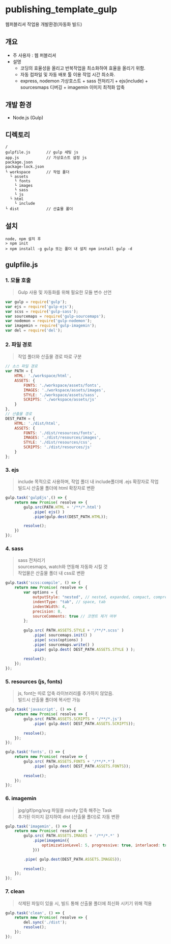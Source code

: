 # publishing_template_gulp
웹퍼블리셔 작업용 개발환경(자동화 빌드)

## 개요  
- 주 사용자 : 웹 퍼블리셔
- 설명  
  - 코딩의 효율성을 올리고 반복작업을 최소화하여 효율을 올리기 위함.
  - 자동 컴파일 및 자동 배포 툴 이용 작업 시간 최소화.
  - express, nodemon 가상호스트 + sass 전처리기 + ejs(include) + sourcesmaps 디버깅 + imagemin 이미지 최적화 압축 

## 개발 환경
- Node.js (Gulp)

## 디렉토리  
```
/
gulpfile.js       // gulp 세팅 js
app.js            // 가상호스트 설정 js
package.json
package-lock.json
└ workspace       // 작업 폴더
  └ assets
    └ fonts
    └ images
    └ sass
    └ js
  └ html
    └ include
└ dist            // 산출물 폴더
```

## 설치
```
node, npm 설치 후
> npm init
> npm install -g gulp 또는 폴더 내 설치 npm install gulp -d
```

## gulpfile.js

### 1. 모듈 호출
> Gulp 사용 및 자동화를 위해 필요한 모듈 변수 선언

```javascript
var gulp = require('gulp');
var ejs = require('gulp-ejs');
var scss = require('gulp-sass');
var sourcemaps = require('gulp-sourcemaps');
var nodemon = require('gulp-nodemon');
var imagemin = require('gulp-imagemin');
var del = require('del');
```

### 2. 파일 경로
> 작업 폴더와 산출물 경로 따로 구분

```javascript
// 소스 파일 경로
var PATH = { 
    HTML: './workspace/html',
	ASSETS: { 
		FONTS: './workspace/assets/fonts',
		IMAGES: './workspace/assets/images',
		STYLE: './workspace/assets/sass',
		SCRIPTS: './workspace/assets/js'
	} 
}, 
// 산출물 경로 
DEST_PATH = { 
    HTML: './dist/html',
	ASSETS: {
		FONTS: './dist/resources/fonts',
		IMAGES: './dist/resources/images',
		STYLE: './dist/resources/css',
		SCRIPTS: './dist/resources/js'
	} 
}; 
```

### 3. ejs
> include 목적으로 사용하며, 작업 폴더 내 include폴더에 .ejs 확장자로 작업  
> 빌드시 산출물 폴더에 html 확장자로 변환

```javascript
gulp.task('gulpEjs',() => {
	return new Promise( resolve => {
		gulp.src(PATH.HTML + '/**/*.html')
			.pipe( ejs() )
			.pipe(gulp.dest(DEST_PATH.HTML));

		resolve();
	})
});
```

### 4. sass
> sass 전처리기  
> sourcesmaps, watch와 연동해 자동화 시킬 것  
> 작업물은 산출물 폴더 내 css로 변환

```javascript
gulp.task('scss:compile', () => { 
	return new Promise( resolve => { 
		var options = { 
			outputStyle: "nested", // nested, expanded, compact, compressed 
			indentType: "tab", // space, tab 
			indentWidth: 4,  
			precision: 8, 
			sourceComments: true // 코멘트 제거 여부 
		}; 
		
		gulp.src( PATH.ASSETS.STYLE + '/**/*.scss' )
			.pipe( sourcemaps.init() )
			.pipe( scss(options) )
			.pipe( sourcemaps.write() )
			.pipe( gulp.dest( DEST_PATH.ASSETS.STYLE ) );
		
		resolve(); 
	});
});
```

### 5. resources (js, fonts)
> js, font는 따로 압축 라이브러리를 추가하지 않았음.    
> 빌드시 산출물 폴더에 복사만 가능  

```javascript
gulp.task('javascript', () => { 
	return new Promise( resolve => { 
		gulp.src( PATH.ASSETS.SCRIPTS + '/**/*.js')
			.pipe( gulp.dest( DEST_PATH.ASSETS.SCRIPTS)); 
			
		resolve();
	});
});

gulp.task('fonts', () => { 
	return new Promise( resolve => { 
		gulp.src( PATH.ASSETS.FONTS + '/**/*.*')
			.pipe( gulp.dest( DEST_PATH.ASSETS.FONTS)); 
			
		resolve();
	});
});
```

### 6. imagemin
> jpg/gif/png/svg 파일을 minify 압축 해주는 Task  
> 추가된 이미지 감지하여 dist (산출물 폴더)로 자동 변환    

```javascript
gulp.task('imagemin', () => { 
	return new Promise( resolve => { 
		gulp.src( PATH.ASSETS.IMAGES + '/**/*.*' ) 
			.pipe(imagemin({ 
            	optimizationLevel: 5, progressive: true, interlaced: true 
        	}))

		.pipe( gulp.dest(DEST_PATH.ASSETS.IMAGES));
				
		resolve(); 
	}); 
});
```

### 7. clean
> 삭제된 파일이 있을 시, 빌드 통해 산출물 폴더에 최신화 시키기 위해 적용  

```javascript
gulp.task('clean', () => { 
	return new Promise( resolve => { 
		del.sync('./dist');
		resolve(); 
	}); 
});
```

